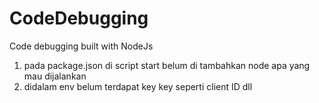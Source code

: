 # CodeDebugging

Code debugging built with NodeJs

1. pada package.json di script start belum di tambahkan node apa yang mau dijalankan 
2. didalam env belum terdapat key key seperti client ID dll